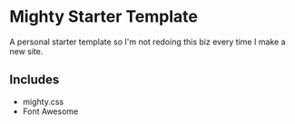 # Mighty Starter Template

A personal starter template so I'm not redoing this biz every time I make a new site.

## Includes
- mighty.css
- Font Awesome